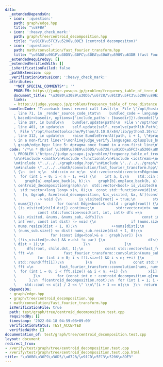 ```yaml
---
data:
  _extendedDependsOn:
  - icon: ':question:'
    path: graph/edge.hpp
    title: "\u8FBA"
  - icon: ':heavy_check_mark:'
    path: graph/tree/centroid_decomposition.hpp
    title: "\u91CD\u5FC3\u5206\u89E3 (centroid decompositon)"
  - icon: ':question:'
    path: math/convolution/fast_fourier_transform.hpp
    title: "\u9AD8\u901F\u30D5\u30FC\u30EA\u30A8\u5909\u63DB (fast Fourier transform)"
  _extendedRequiredBy: []
  _extendedVerifiedWith: []
  _isVerificationFailed: false
  _pathExtension: cpp
  _verificationStatusIcon: ':heavy_check_mark:'
  attributes:
    '*NOT_SPECIAL_COMMENTS*': ''
    PROBLEM: https://judge.yosupo.jp/problem/frequency_table_of_tree_distance
    document_title: "\u30B0\u30E9\u30D5/\u6728/\u91CD\u5FC3\u5206\u89E3"
    links:
    - https://judge.yosupo.jp/problem/frequency_table_of_tree_distance
  bundledCode: "Traceback (most recent call last):\n  File \"/opt/hostedtoolcache/Python/3.10.8/x64/lib/python3.10/site-packages/onlinejudge_verify/documentation/build.py\"\
    , line 71, in _render_source_code_stat\n    bundled_code = language.bundle(stat.path,\
    \ basedir=basedir, options={'include_paths': [basedir]}).decode()\n  File \"/opt/hostedtoolcache/Python/3.10.8/x64/lib/python3.10/site-packages/onlinejudge_verify/languages/cplusplus.py\"\
    , line 187, in bundle\n    bundler.update(path)\n  File \"/opt/hostedtoolcache/Python/3.10.8/x64/lib/python3.10/site-packages/onlinejudge_verify/languages/cplusplus_bundle.py\"\
    , line 401, in update\n    self.update(self._resolve(pathlib.Path(included), included_from=path))\n\
    \  File \"/opt/hostedtoolcache/Python/3.10.8/x64/lib/python3.10/site-packages/onlinejudge_verify/languages/cplusplus_bundle.py\"\
    , line 312, in update\n    raise BundleErrorAt(path, i + 1, \"#pragma once found\
    \ in a non-first line\")\nonlinejudge_verify.languages.cplusplus_bundle.BundleErrorAt:\
    \ graph/edge.hpp: line 5: #pragma once found in a non-first line\n"
  code: "/*\n * @brief \u30B0\u30E9\u30D5/\u6728/\u91CD\u5FC3\u5206\u89E3\n */\n#define\
    \ PROBLEM \"https://judge.yosupo.jp/problem/frequency_table_of_tree_distance\"\
    \n\n#include <cmath>\n#include <functional>\n#include <iostream>\n#include <vector>\n\
    \n#include \"../../../graph/edge.hpp\"\n#include \"../../../graph/tree/centroid_decomposition.hpp\"\
    \n#include \"../../../math/convolution/fast_fourier_transform.hpp\"\n\nint main()\
    \ {\n  int n;\n  std::cin >> n;\n  std::vector<std::vector<Edge<bool>>> graph(n);\n\
    \  for (int i = 0; i < n - 1; ++i) {\n    int a, b;\n    std::cin >> a >> b;\n\
    \    graph[a].emplace_back(a, b);\n    graph[b].emplace_back(b, a);\n  }\n  CentroidDecomposition<bool>\
    \ centroid_decomposition(graph);\n  std::vector<bool> is_visited(n, false);\n\
    \  std::vector<long long> x(n, 0);\n  const std::function<void(int)> f =\n   \
    \   [n, &graph, &centroid_decomposition, &is_visited, &x, &f](const int root)\n\
    \          -> void {\n        is_visited[root] = true;\n        std::vector<int>\
    \ nums{1};\n        for (const Edge<bool>& child : graph[root]) {\n          if\
    \ (is_visited[child.dst]) continue;\n          std::vector<int> nums_sub{0};\n\
    \          const std::function<void(int, int, int)> dfs =\n              [&graph,\
    \ &is_visited, &nums, &nums_sub, &dfs](\n                  const int par, const\
    \ int ver, const int dist) -> void {\n                if (nums.size() <= dist)\
    \ nums.resize(dist + 1, 0);\n                ++nums[dist];\n                if\
    \ (nums_sub.size() <= dist) nums_sub.resize(dist + 1, 0);\n                ++nums_sub[dist];\n\
    \                for (const Edge<bool>& e : graph[ver]) {\n                  if\
    \ (!is_visited[e.dst] && e.dst != par) {\n                    dfs(ver, e.dst,\
    \ dist + 1);\n                  }\n                }\n              };\n     \
    \     dfs(root, child.dst, 1);\n          const std::vector<fast_fourier_transform::Real>\
    \ fft =\n              fast_fourier_transform::convolution(nums_sub, nums_sub);\n\
    \          for (int i = 0; i < fft.size() && i < n; ++i) {\n            x[i] -=\
    \ std::round(fft[i]);\n          }\n        }\n        const std::vector<fast_fourier_transform::Real>\
    \ fft =\n            fast_fourier_transform::convolution(nums, nums);\n      \
    \  for (int i = 0; i < fft.size() && i < n; ++i) {\n          x[i] += std::round(fft[i]);\n\
    \        }\n        for (const int e : centroid_decomposition.g[root]) f(e);\n\
    \      };\n  f(centroid_decomposition.root);\n  for (int i = 1; i < n; ++i) {\n\
    \    std::cout << x[i] / 2 << \" \\n\"[i + 1 == n];\n  }\n  return 0;\n}\n"
  dependsOn:
  - graph/edge.hpp
  - graph/tree/centroid_decomposition.hpp
  - math/convolution/fast_fourier_transform.hpp
  isVerificationFile: true
  path: test/graph/tree/centroid_decomposition.test.cpp
  requiredBy: []
  timestamp: '2022-04-18 04:59:03+09:00'
  verificationStatus: TEST_ACCEPTED
  verifiedWith: []
documentation_of: test/graph/tree/centroid_decomposition.test.cpp
layout: document
redirect_from:
- /verify/test/graph/tree/centroid_decomposition.test.cpp
- /verify/test/graph/tree/centroid_decomposition.test.cpp.html
title: "\u30B0\u30E9\u30D5/\u6728/\u91CD\u5FC3\u5206\u89E3"
---
```

